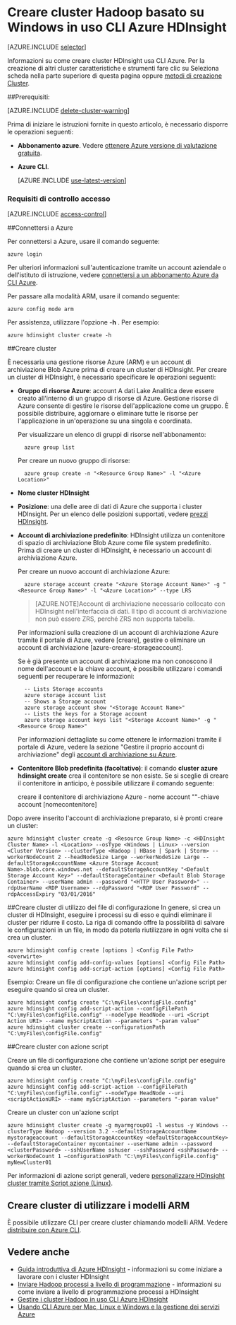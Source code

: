 <properties
   pageTitle="Creare cluster Hadoop basato su Windows in uso CLI Azure HDInsight"
    description="Informazioni su come creare cluster per Azure HDInsight con Azure CLI."
   services="hdinsight"
   documentationCenter=""
   tags="azure-portal"
   authors="mumian"
   manager="jhubbard"
   editor="cgronlun"/>

<tags
   ms.service="hdinsight"
   ms.devlang="na"
   ms.topic="article"
   ms.tgt_pltfrm="na"
   ms.workload="big-data"
   ms.date="09/02/2016"
   ms.author="jgao"/>

# <a name="create-windows-based-hadoop-clusters-in-hdinsight-using-azure-cli"></a>Creare cluster Hadoop basato su Windows in uso CLI Azure HDInsight

[AZURE.INCLUDE [selector](../../includes/hdinsight-selector-create-clusters.md)]

Informazioni su come creare cluster HDInsight usa CLI Azure. Per la creazione di altri cluster caratteristiche e strumenti fare clic su Seleziona scheda nella parte superiore di questa pagina oppure [metodi di creazione Cluster](hdinsight-provision-clusters.md#cluster-creation-methods).

##<a name="prerequisites"></a>Prerequisiti:

[AZURE.INCLUDE [delete-cluster-warning](../../includes/hdinsight-delete-cluster-warning.md)]


Prima di iniziare le istruzioni fornite in questo articolo, è necessario disporre le operazioni seguenti:

- **Abbonamento azure**. Vedere [ottenere Azure versione di valutazione gratuita](https://azure.microsoft.com/documentation/videos/get-azure-free-trial-for-testing-hadoop-in-hdinsight/).
- **Azure CLI**.

    [AZURE.INCLUDE [use-latest-version](../../includes/hdinsight-use-latest-cli.md)] 

### <a name="access-control-requirements"></a>Requisiti di controllo accesso

[AZURE.INCLUDE [access-control](../../includes/hdinsight-access-control-requirements.md)]

##<a name="connect-to-azure"></a>Connettersi a Azure

Per connettersi a Azure, usare il comando seguente:

    azure login

Per ulteriori informazioni sull'autenticazione tramite un account aziendale o dell'istituto di istruzione, vedere [connettersi a un abbonamento Azure da CLI Azure](../xplat-cli-connect.md).

Per passare alla modalità ARM, usare il comando seguente:

    azure config mode arm

Per assistenza, utilizzare l'opzione **-h** .  Per esempio:

    azure hdinsight cluster create -h

##<a name="create-clusters"></a>Creare cluster

È necessaria una gestione risorse Azure (ARM) e un account di archiviazione Blob Azure prima di creare un cluster di HDInsight. Per creare un cluster di HDInsight, è necessario specificare le operazioni seguenti:

- **Gruppo di risorse Azure**: account A dati Lake Analitica deve essere creato all'interno di un gruppo di risorse di Azure. Gestione risorse di Azure consente di gestire le risorse dell'applicazione come un gruppo. È possibile distribuire, aggiornare o eliminare tutte le risorse per l'applicazione in un'operazione su una singola e coordinata.

    Per visualizzare un elenco di gruppi di risorse nell'abbonamento:

        azure group list

    Per creare un nuovo gruppo di risorse:

        azure group create -n "<Resource Group Name>" -l "<Azure Location>"

- **Nome cluster HDInsight**

- **Posizione**: una delle aree di dati di Azure che supporta i cluster HDInsight. Per un elenco delle posizioni supportati, vedere [prezzi HDInsight](https://azure.microsoft.com/pricing/details/hdinsight/).

- **Account di archiviazione predefinito**: HDInsight utilizza un contenitore di spazio di archiviazione Blob Azure come file system predefinito. Prima di creare un cluster di HDInsight, è necessario un account di archiviazione Azure.

    Per creare un nuovo account di archiviazione Azure:

        azure storage account create "<Azure Storage Account Name>" -g "<Resource Group Name>" -l "<Azure Location>" --type LRS

    > [AZURE.NOTE]Account di archiviazione necessario collocato con HDInsight nell'interfaccia di dati.
    > Il tipo di account di archiviazione non può essere ZRS, perché ZRS non supporta tabella.

    Per informazioni sulla creazione di un account di archiviazione Azure tramite il portale di Azure, vedere [creare], gestire o eliminare un account di archiviazione [azure-creare-storageaccount].

    Se è già presente un account di archiviazione ma non conoscono il nome dell'account e la chiave account, è possibile utilizzare i comandi seguenti per recuperare le informazioni:

        -- Lists Storage accounts
        azure storage account list
        -- Shows a Storage account
        azure storage account show "<Storage Account Name>"
        -- Lists the keys for a Storage account
        azure storage account keys list "<Storage Account Name>" -g "<Resource Group Name>"

    Per informazioni dettagliate su come ottenere le informazioni tramite il portale di Azure, vedere la sezione "Gestire il proprio account di archiviazione" degli [account di archiviazione su Azure](../storage/storage-create-storage-account#manage-your-storage-account).

- **Contenitore Blob predefinita (facoltativo)**: il comando **cluster azure hdinsight create** crea il contenitore se non esiste. Se si sceglie di creare il contenitore in anticipo, è possibile utilizzare il comando seguente:

    creare il contenitore di archiviazione Azure - nome account "<Storage Account Name>"-chiave account <Storage Account Key> [nomecontenitore]

Dopo avere inserito l'account di archiviazione preparato, si è pronti creare un cluster:


    azure hdinsight cluster create -g <Resource Group Name> -c <HDInsight Cluster Name> -l <Location> --osType <Windows | Linux> --version <Cluster Version> --clusterType <Hadoop | HBase | Spark | Storm> --workerNodeCount 2 --headNodeSize Large --workerNodeSize Large --defaultStorageAccountName <Azure Storage Account Name>.blob.core.windows.net --defaultStorageAccountKey "<Default Storage Account Key>" --defaultStorageContainer <Default Blob Storage Container> --userName admin --password "<HTTP User Password>" --rdpUserName <RDP Username> --rdpPassword "<RDP User Password" --rdpAccessExpiry "03/01/2016"


##<a name="create-clusters-using-configuration-files"></a>Creare cluster di utilizzo dei file di configurazione
In genere, si crea un cluster di HDInsight, eseguire i processi su di esso e quindi eliminare il cluster per ridurre il costo. La riga di comando offre la possibilità di salvare le configurazioni in un file, in modo da poterla riutilizzare in ogni volta che si crea un cluster.  

    azure hdinsight config create [options ] <Config File Path> <overwirte>
    azure hdinsight config add-config-values [options] <Config File Path>
    azure hdinsight config add-script-action [options] <Config File Path>

Esempio: Creare un file di configurazione che contiene un'azione script per eseguire quando si crea un cluster.

    azure hdinsight config create "C:\myFiles\configFile.config"
    azure hdinsight config add-script-action --configFilePath "C:\myFiles\configFile.config" --nodeType HeadNode --uri <Script Action URI> --name myScriptAction --parameters "-param value"
    azure hdinsight cluster create --configurationPath "C:\myFiles\configFile.config"

##<a name="create-clusters-with-script-action"></a>Creare cluster con azione script

Creare un file di configurazione che contiene un'azione script per eseguire quando si crea un cluster.

    azure hdinsight config create "C:\myFiles\configFile.config"
    azure hdinsight config add-script-action --configFilePath "C:\myFiles\configFile.config" --nodeType HeadNode --uri <scriptActionURI> --name myScriptAction --parameters "-param value"

Creare un cluster con un'azione script

    azure hdinsight cluster create -g myarmgroup01 -l westus -y Windows --clusterType Hadoop --version 3.2 --defaultStorageAccountName mystorageaccount --defaultStorageAccountKey <defaultStorageAccountKey> --defaultStorageContainer mycontainer --userName admin --password <clusterPassword> --sshUserName sshuser --sshPassword <sshPassword> --workerNodeCount 1 –configurationPath "C:\myFiles\configFile.config" myNewCluster01


Per informazioni di azione script generali, vedere [personalizzare HDInsight cluster tramite Script azione (Linux)](hdinsight-hadoop-customize-cluster.md).


## <a name="create-clusters-using-arm-templates"></a>Creare cluster di utilizzare i modelli ARM

È possibile utilizzare CLI per creare cluster chiamando modelli ARM. Vedere [distribuire con Azure CLI](hdinsight-hadoop-create-windows-clusters-arm-templates.md#deploy-with-azure-cli).

## <a name="see-also"></a>Vedere anche

- [Guida introduttiva di Azure HDInsight](hdinsight-hadoop-linux-tutorial-get-started.md) - informazioni su come iniziare a lavorare con i cluster HDInsight
- [Inviare Hadoop processi a livello di programmazione](hdinsight-submit-hadoop-jobs-programmatically.md) - informazioni su come inviare a livello di programmazione processi a HDInsight
- [Gestire i cluster Hadoop in uso CLI Azure HDInsight](hdinsight-administer-use-command-line.md)
- [Usando CLI Azure per Mac, Linux e Windows e la gestione dei servizi Azure](../virtual-machines-command-line-tools.md)

